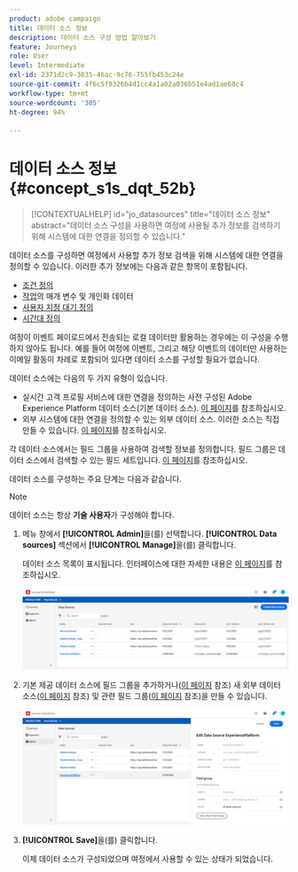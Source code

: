 ```yaml
---
product: adobe campaign
title: 데이터 소스 정보
description: 데이터 소스 구성 방법 알아보기
feature: Journeys
role: User
level: Intermediate
exl-id: 2371d2c9-3035-46ac-9c76-755fb453c24e
source-git-commit: 4f6c5f9326b4d1cc4a1a02a036b51e4ad1ae68c4
workflow-type: tm+mt
source-wordcount: '305'
ht-degree: 94%

---
```


# 데이터 소스 정보 {#concept_s1s_dqt_52b}

>[!CONTEXTUALHELP]
>id="jo_datasources"
>title="데이터 소스 정보"
>abstract="데이터 소스 구성을 사용하면 여정에 사용될 추가 정보를 검색하기 위해 시스템에 대한 연결을 정의할 수 있습니다."

데이터 소스를 구성하면 여정에서 사용할 추가 정보 검색을 위해 시스템에 대한 연결을 정의할 수 있습니다. 이러한 추가 정보에는 다음과 같은 항목이 포함됩니다.

* [조건 정의](../building-journeys/condition-activity.md)
* [작업](../action/action.md)의 매개 변수 및 개인화 데이터
* [사용자 지정 대기 정의](../building-journeys/wait-activity.md#custom)
* [시간대 정의](../building-journeys/timezone-management.md)

여정이 이벤트 페이로드에서 전송되는 로컬 데이터만 활용하는 경우에는 이 구성을 수행하지 않아도 됩니다. 예를 들어 여정에 이벤트, 그리고 해당 이벤트의 데이터만 사용하는 이메일 활동이 차례로 포함되어 있다면 데이터 소스를 구성할 필요가 없습니다.

데이터 소스에는 다음의 두 가지 유형이 있습니다.

* 실시간 고객 프로필 서비스에 대한 연결을 정의하는 사전 구성된 Adobe Experience Platform 데이터 소스(기본 데이터 소스). [이 페이지](../datasource/adobe-experience-platform-data-source.md)를 참조하십시오.
* 외부 시스템에 대한 연결을 정의할 수 있는 외부 데이터 소스. 이러한 소스는 직접 만들 수 있습니다. [이 페이지](../datasource/external-data-sources.md)를 참조하십시오.

각 데이터 소스에서는 필드 그룹을 사용하여 검색할 정보를 정의합니다. 필드 그룹은 데이터 소스에서 검색할 수 있는 필드 세트입니다. [이 페이지](../datasource/field-groups.md)를 참조하십시오.

데이터 소스를 구성하는 주요 단계는 다음과 같습니다.

>[!NOTE]
>
>데이터 소스는 항상 **기술 사용자**&#x200B;가 구성해야 합니다.

1. 메뉴 창에서 **[!UICONTROL Admin]**&#x200B;을(를) 선택합니다. **[!UICONTROL Data sources]** 섹션에서 **[!UICONTROL Manage]**&#x200B;을(를) 클릭합니다.

   데이터 소스 목록이 표시됩니다. 인터페이스에 대한 자세한 내용은 [이 페이지](../about/user-interface.md)를 참조하십시오.

   ![](../assets/journey18.png)

1. 기본 제공 데이터 소스에 필드 그룹을 추가하거나([이 페이지](../datasource/adobe-experience-platform-data-source.md) 참조) 새 외부 데이터 소스([이 페이지](../datasource/external-data-sources.md) 참조) 및 관련 필드 그룹([이 페이지](../datasource/field-groups.md) 참조)을 만들 수 있습니다.

   ![](../assets/journey23.png)

1. **[!UICONTROL Save]**&#x200B;을(를) 클릭합니다.

   이제 데이터 소스가 구성되었으며 여정에서 사용할 수 있는 상태가 되었습니다.
